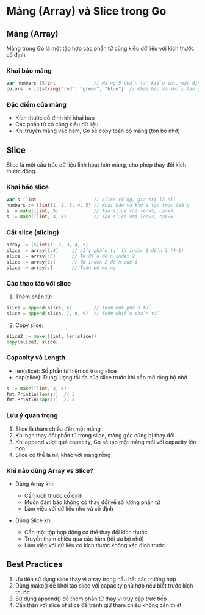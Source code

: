 # Mảng (Array) và Slice trong Go

## Mảng (Array)

Mảng trong Go là một tập hợp các phần tử cùng kiểu dữ liệu với kích thước cố định.

### Khai báo mảng

```go
var numbers [5]int              // Mảng 5 phần tử kiểu int, mặc định các giá trị là 0
colors := [3]string{"red", "green", "blue"}  // Khai báo và khởi tạo giá trị
```

### Đặc điểm của mảng
- Kích thước cố định khi khai báo
- Các phần tử có cùng kiểu dữ liệu
- Khi truyền mảng vào hàm, Go sẽ copy toàn bộ mảng (tốn bộ nhớ)

## Slice

Slice là một cấu trúc dữ liệu linh hoạt hơn mảng, cho phép thay đổi kích thước động.

### Khai báo slice

```go
var s []int                     // Slice rỗng, giá trị là nil
numbers := []int{1, 2, 3, 4, 5} // Khai báo và khởi tạo trực tiếp
s := make([]int, 5)             // Tạo slice với len=5, cap=5
s := make([]int, 3, 5)          // Tạo slice với len=3, cap=5
```

### Cắt slice (slicing)

```go
array := [5]int{1, 2, 3, 4, 5}
slice := array[1:4]     // Lấy phần tử từ index 1 đến 3 (4-1)
slice := array[:3]      // Từ đầu đến index 2
slice := array[2:]      // Từ index 2 đến cuối
slice := array[:]       // Toàn bộ mảng
```

### Các thao tác với slice

1. Thêm phần tử:
```go
slice = append(slice, 6)        // Thêm một phần tử
slice = append(slice, 7, 8, 9)  // Thêm nhiều phần tử
```

2. Copy slice:
```go
slice2 := make([]int, len(slice))
copy(slice2, slice)
```

### Capacity và Length

- len(slice): Số phần tử hiện có trong slice
- cap(slice): Dung lượng tối đa của slice trước khi cần mở rộng bộ nhớ

```go
s := make([]int, 3, 5)
fmt.Println(len(s))  // 3
fmt.Println(cap(s))  // 5
```

### Lưu ý quan trọng

1. Slice là tham chiếu đến một mảng
2. Khi bạn thay đổi phần tử trong slice, mảng gốc cũng bị thay đổi
3. Khi append vượt quá capacity, Go sẽ tạo một mảng mới với capacity lớn hơn
4. Slice có thể là nil, khác với mảng rỗng

### Khi nào dùng Array vs Slice?

- Dùng Array khi:
  - Cần kích thước cố định
  - Muốn đảm bảo không có thay đổi về số lượng phần tử
  - Làm việc với dữ liệu nhỏ và cố định

- Dùng Slice khi:
  - Cần một tập hợp động có thể thay đổi kích thước
  - Truyền tham chiếu qua các hàm (tối ưu bộ nhớ)
  - Làm việc với dữ liệu có kích thước không xác định trước

## Best Practices

1. Ưu tiên sử dụng slice thay vì array trong hầu hết các trường hợp
2. Dùng make() để khởi tạo slice với capacity phù hợp nếu biết trước kích thước
3. Sử dụng append() để thêm phần tử thay vì truy cập trực tiếp
4. Cẩn thận với slice of slice để tránh giữ tham chiếu không cần thiết
